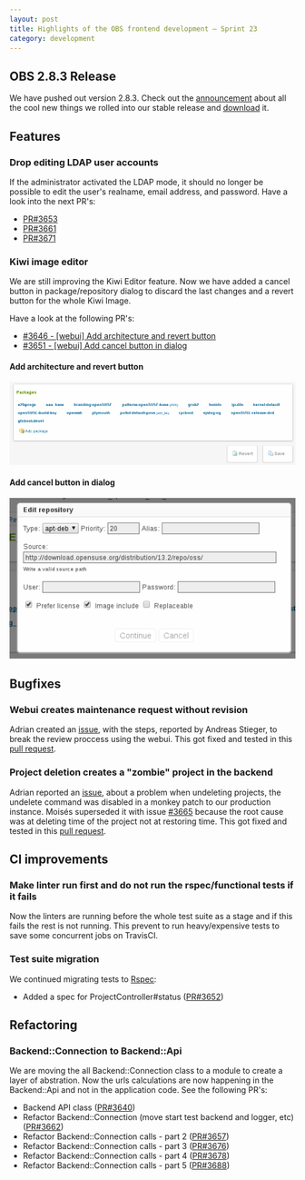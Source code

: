 ```yaml
---
layout: post
title: Highlights of the OBS frontend development – Sprint 23
category: development
---
```


<h2>OBS 2.8.3 Release</h2>

<p>We have pushed out version 2.8.3. Check out the <a href='https://lists.opensuse.org/opensuse-buildservice/2017-08/msg00087.html'>announcement</a> about all the cool new things we rolled into our stable release and <a href='http://openbuildservice.org/download/'>download</a> it.</p>

<h2> Features </h2>

<h3>Drop editing LDAP user accounts</h3>

<p>
  If the administrator activated the LDAP mode, it should no longer be possible to edit the user's realname, email address, and password. Have a look into the next PR's:
  <ul>
    <li><a href='https://github.com/openSUSE/open-build-service/pull/3653'>PR#3653</a></li>
    <li><a href='https://github.com/openSUSE/open-build-service/pull/3661'>PR#3661</a></li>
    <li><a href='https://github.com/openSUSE/open-build-service/pull/3671'>PR#3671</a></li>
  </ul>
</p>

<h3>Kiwi image editor</h3>

<p>
  We are still improving the Kiwi Editor feature. Now we have added a cancel button in package/repository dialog to discard the last changes and a revert button for the whole Kiwi Image.
</p>
<p>
  Have a look at the following PR's:
  <ul>
    <li><a href='https://github.com/openSUSE/open-build-service/pull/3646'>#3646 - [webui] Add architecture and revert button</a></li>
    <li><a href='https://github.com/openSUSE/open-build-service/pull/3651'>#3651 - [webui] Add cancel button in dialog</a></li>
  </ul>
</p>

<p>
  <h4>Add architecture and revert button</h4>
  <img src="/images/posts/sprint_23_revert_button.png" alt="Kiwi Editor revert button">

  <h4>Add cancel button in dialog</h4>
  <img src="/images/posts/sprint_23_cancel_button.png" alt="Kiwi Editor dialog cancel button">
</p>


<h2>Bugfixes</h2>

<h3>Webui creates maintenance request without revision</h3>

<p>
  Adrian created an <a href="https://github.com/openSUSE/open-build-service/issues/3546">issue</a>, with the steps, reported by Andreas Stieger, to break the review proccess using the webui.
  This got fixed and tested in this <a href="https://github.com/openSUSE/open-build-service/pull/3660">pull request</a>.
</p>


<h3>Project deletion creates a "zombie" project in the backend</h3>

<p>
  Adrian reported an <a href="https://github.com/openSUSE/open-build-service/issues/3631">issue</a>, about a problem when undeleting projects, the undelete command was disabled in a monkey patch to our production instance.
  Moisés superseded it with issue <a href="https://github.com/openSUSE/open-build-service/issues/3665">#3665</a> because the root cause was at deleting time of the project not at restoring time. This got fixed and tested in this <a href="https://github.com/openSUSE/open-build-service/pull/3667">pull request</a>.
</p>

<h2>CI improvements</h2>

<h3>Make linter run first and do not run the rspec/functional tests if it fails</h3>

<p>
  Now the linters are running before the whole test suite as a stage and if this fails the rest is not running. This prevent to run heavy/expensive tests to save some concurrent jobs on TravisCI.
</p>

<h3>Test suite migration</h3>

<p>
  We continued migrating tests to <a href='http://rspec.info/'>Rspec</a>:

  <ul>
    <li>Added a spec for ProjectController#status (<a href='https://github.com/openSUSE/open-build-service/pull/3652'>PR#3652</a>)</li>
  </ul>
</p>


<h2> Refactoring</h2>

<h3>Backend::Connection to Backend::Api</h3>

<p>We are moving the all Backend::Connection class to a module to create a layer of abstration. Now the urls calculations are now happening in the Backend::Api and not in the application code. See the following PR's:
  <ul>
    <li>Backend API class (<a href='https://github.com/openSUSE/open-build-service/pull/3640'>PR#3640</a>)</li>
    <li>Refactor Backend::Connection (move start test backend and logger, etc) (<a href='https://github.com/openSUSE/open-build-service/pull/3662'>PR#3662</a>)</li>
    <li>Refactor Backend::Connection calls - part 2 (<a href='https://github.com/openSUSE/open-build-service/pull/3657'>PR#3657</a>)</li>
    <li>Refactor Backend::Connection calls - part 3 (<a href='https://github.com/openSUSE/open-build-service/pull/3676'>PR#3676</a>)</li>
    <li>Refactor Backend::Connection calls - part 4 (<a href='https://github.com/openSUSE/open-build-service/pull/3678'>PR#3678</a>)</li>
    <li>Refactor Backend::Connection calls - part 5 (<a href='https://github.com/openSUSE/open-build-service/pull/3688'>PR#3688</a>)</li>
  </ul>
</p>
